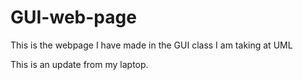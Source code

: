 # GUI-web-page
This is the webpage I have made in the GUI class I am taking at UML

This is an update from my laptop.
